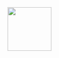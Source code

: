 <div id="header" align="center">
  <img src="[https://media.giphy.com/media/M9gbBd9nbDrOTu1Mqx/giphy.gif](https://media.giphy.com/media/26u4nJPf0JtQPdStq/giphy.gif)" width="100"/>
</div>
